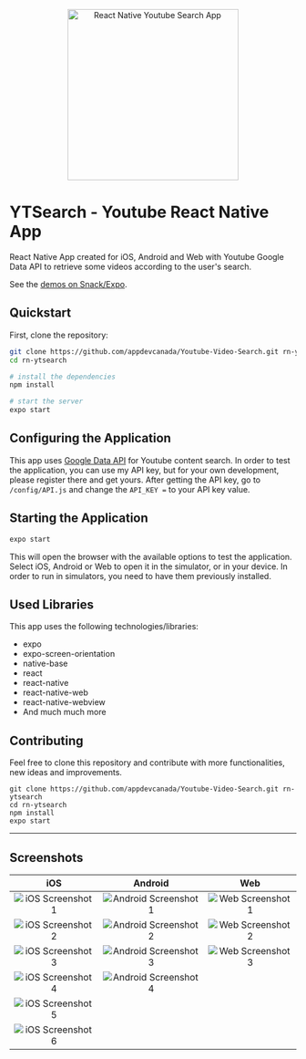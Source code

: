 <p align="center">
  <img src="/assets/images/splash.png" width="300px" alt="React Native Youtube Search App" />
</p>

# YTSearch - Youtube React Native App
React Native App created for iOS, Android and Web with Youtube Google Data API to retrieve some videos according to the user's search.

See the [demos on Snack/Expo](https://snack.expo.io/@appdevcanada/youtube-video-search?&preview=true&platform=ios&supportedPlatforms=android,ios,web).

## Quickstart

First, clone the repository:

```bash
git clone https://github.com/appdevcanada/Youtube-Video-Search.git rn-ytsearch
cd rn-ytsearch

# install the dependencies
npm install

# start the server
expo start
```

## Configuring the Application

This app uses [Google Data API](https://developers.google.com/youtube/v3/?hl=en_GB) for Youtube content search. In order to test the application, you can use my API key, but for your own development, please register there and get yours. After getting the API key, go to `/config/API.js` and change the `API_KEY =` to your API key value.

## Starting the Application

```bash
expo start
```

This will open the browser with the available options to test the application.
Select iOS, Android or Web to open it in the simulator, or in your device. In order to run in simulators, you need to have them previously installed.

## Used Libraries

This app uses the following technologies/libraries:

* expo
* expo-screen-orientation
* native-base
* react
* react-native
* react-native-web
* react-native-webview
* And much much more

## Contributing

Feel free to clone this repository and contribute with more functionalities, new ideas and improvements.

```shell
git clone https://github.com/appdevcanada/Youtube-Video-Search.git rn-ytsearch
cd rn-ytsearch
npm install
expo start
```
___

## Screenshots

**iOS** | **Android** | **Web**
|:---:|:---:|:---:|
![iOS Screenshot 1](./assets/screenshots/iOS/ios1.png "Main Screen") | ![Android Screenshot 1](./assets/screenshots/Android/and1.png "Main Screen") | ![Web Screenshot 1](./assets/screenshots/Web/web1.png "Main Screen")
![iOS Screenshot 2](./assets/screenshots/iOS/ios2.png "Keyboard Screen")	| ![Android Screenshot 2](./assets/screenshots/Android/and2.png "Keyboard Screen") | ![Web Screenshot 2](./assets/screenshots/Web/web2.png "Result Screen")
![iOS Screenshot 3](./assets/screenshots/iOS/ios3.png "Result Screen")	| ![Android Screenshot 3](./assets/screenshots/Android/and3.png "Result Screen") | ![Web Screenshot 3](./assets/screenshots/Web/web3.png "Video playing")
![iOS Screenshot 4](./assets/screenshots/iOS/ios4.png "Result Screen")	| ![Android Screenshot 4](./assets/screenshots/Android/and4.png "Video playing") |
![iOS Screenshot 5](./assets/screenshots/iOS/ios5.png "Video playing")	|  |
![iOS Screenshot 6](./assets/screenshots/iOS/ios6.png "Video playing")  |  |
